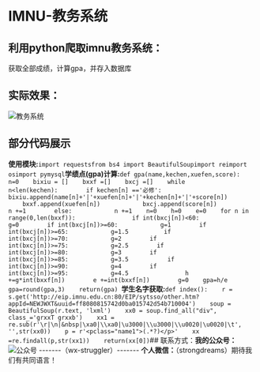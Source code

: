 # IMNU-教务系统
## 利用python爬取imnu教务系统：
获取全部成绩，计算gpa，并存入数据库

## 实际效果：

![教务系统](http://wx3.sinaimg.cn/large/a27af0cbly1fkj5tieci8j20fb0ciwf7.jpg)

## 部分代码展示
**使用模块:**```import requestsfrom bs4 import BeautifulSoupimport reimport osimport pymysql```**学绩点(gpa)计算:**```def gpa(name,kechen,xuefen,score):    n=0    bixiu = []    bxxf =[]    bxcj =[]    while n<len(kechen):        if kechen[n] =='必修':            bixiu.append(name[n]+'|'+xuefen[n]+'|'+kechen[n]+'|'+score[n])            bxxf.append(xuefen[n])            bxcj.append(score[n])            n +=1        else:            n +=1    n=0    h=0    e=0    for n in range(0,len(bxxf)):                if int(bxcj[n])<60:            g=0        if int(bxcj[n])>=60:            g=1        if int(bxcj[n])>=65:            g=1.5          if int(bxcj[n])>=70:            g=2        if int(bxcj[n])>=75:            g=2.5        if int(bxcj[n])>=80:            g=3        if int(bxcj[n])>=85:            g=3.5           if int(bxcj[n])>=90:            g=4        if int(bxcj[n])>=95:            g=4.5                h +=g*int(bxxf[n])        e +=int(bxxf[n])        g=0    gpa=h/e    gpa=round(gpa,3)    return(gpa)
```**学生名字获取:**```def index():    r = s.get('http://eip.imnu.edu.cn:80/EIP/sytsso/other.htm?appId=NEWJWXT&uuid=ff8080815742d0ba015742d54b710004')    soup = BeautifulSoup(r.text, 'lxml')    xx0 = soup.find_all("div", class_='grxxT grxxb')    xx1 = re.sub(r'\r|\n|&nbsp|\xa0|\\xa0|\u3000|\\u3000|\\u0020|\u0020|\t', '',str(xx0))    p = r'<pclass="name1">(.*?)</p>'    xx =re.findall(p,str(xx1))    return(xx[0])```## 联系方式：**我的公众号：**
![公众号](http://wx4.sinaimg.cn/mw690/a27af0cbly1fbpg26dks8j2058058mxa.jpg)
-------（wx-struggler）-------
**个人微信：**（strongdreams）期待我们有共同语言！

